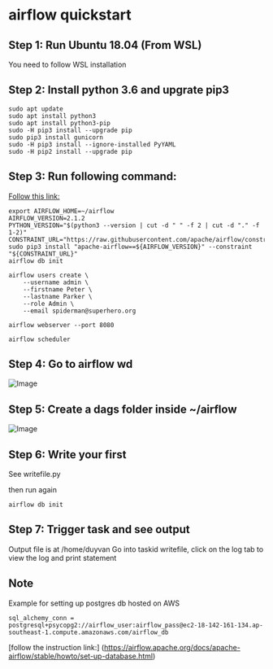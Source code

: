 # airflow quickstart

## Step 1: Run Ubuntu 18.04 (From WSL)
You need to follow WSL installation

## Step 2: Install python 3.6 and upgrate pip3

```
sudo apt update
sudo apt install python3
sudo apt install python3-pip
sudo -H pip3 install --upgrade pip
sudo pip3 install gunicorn
sudo -H pip3 install --ignore-installed PyYAML
sudo -H pip2 install --upgrade pip
```

## Step 3: Run following command:
[Follow this link:](https://airflow.apache.org/docs/apache-airflow/stable/start/local.html)

```
export AIRFLOW_HOME=~/airflow
AIRFLOW_VERSION=2.1.2
PYTHON_VERSION="$(python3 --version | cut -d " " -f 2 | cut -d "." -f 1-2)"
CONSTRAINT_URL="https://raw.githubusercontent.com/apache/airflow/constraints-${AIRFLOW_VERSION}/constraints-${PYTHON_VERSION}.txt"
sudo pip3 install "apache-airflow==${AIRFLOW_VERSION}" --constraint "${CONSTRAINT_URL}"
airflow db init

airflow users create \
    --username admin \
    --firstname Peter \
    --lastname Parker \
    --role Admin \
    --email spiderman@superhero.org
    
airflow webserver --port 8080

airflow scheduler
```

## Step 4: Go to airflow wd
![Image](https://raw.githubusercontent.com/duyvantest/airflow_quickstart/main/images/airflow_wd.JPG)

## Step 5: Create a dags folder inside ~/airflow
![Image](https://raw.githubusercontent.com/duyvantest/airflow_quickstart/main/images/dagfolder.JPG)

## Step 6: Write your first
See writefile.py

then run again
```
airflow db init
```
## Step 7: Trigger task and see output
Output file is at /home/duyvan
Go into taskid writefile, click on the log tab to view the log and print statement

## Note
Example for setting up postgres db hosted on AWS

```
sql_alchemy_conn = postgresql+psycopg2://airflow_user:airflow_pass@ec2-18-142-161-134.ap-southeast-1.compute.amazonaws.com/airflow_db
```
[follow the instruction link:] (https://airflow.apache.org/docs/apache-airflow/stable/howto/set-up-database.html)
